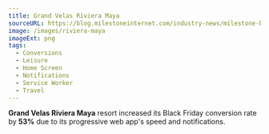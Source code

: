```yaml
---
title: Grand Velas Riviera Maya
sourceURL: https://blog.milestoneinternet.com/industry-news/milestone-boosts-website-conversions-by-53-with-progressive-web-apps-pwa/
image: /images/riviera-maya
imageExt: png
tags:
  - Conversions
  - Leisure
  - Home Screen
  - Notifications
  - Service Worker
  - Travel
---
```


**Grand Velas Riviera Maya** resort increased its Black Friday conversion rate by **53%** due to its progressive web app's speed and notifications.
